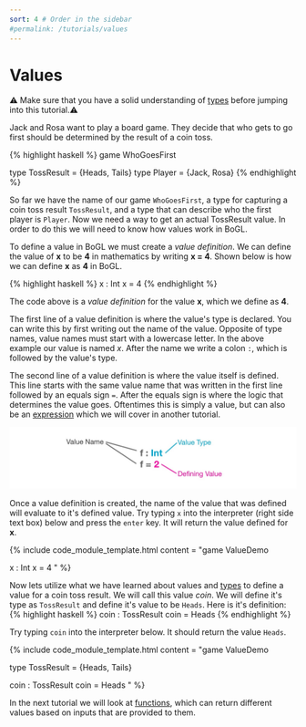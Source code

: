 ```yaml
---
sort: 4 # Order in the sidebar
#permalink: /tutorials/values
---
```


# Values

:warning: Make sure that you have a solid understanding of [types](./types) before jumping into this tutorial.:warning:

Jack and Rosa want to play a board game. They decide that who gets to go first should be determined by the result of a coin toss.

{% highlight haskell %}
game WhoGoesFirst

type TossResult = {Heads, Tails}
type Player = {Jack, Rosa}
{% endhighlight %}

So far we have the name of our game `WhoGoesFirst`, a type for capturing a coin toss result `TossResult`, and a type that can describe who the first player is `Player`. Now we need a way to get an actual TossResult value. In order to do this we will need to know how values work in BoGL.

To define a value in BoGL we must create a *value definition*. We can define the value of **x** to be **4** in mathematics by writing **x = 4**. Shown below is how we can define **x** as **4** in BoGL.

{% highlight haskell %}
x : Int
x = 4
{% endhighlight %}

The code above is a *value definition* for the value **x**, which we define as **4**.

The first line of a value definition is where the value's type is declared. You can write this by first writing out the name of the value. Opposite of type names, value names must start with a lowercase letter. In the above example our value is named _x_. After the name we write a colon `:`, which is followed by the value's type.

The second line of a value definition is where the value itself is defined. This line starts with the same value name that was written in the first line followed by an equals sign `=`. After the equals sign is where the logic that determines the value goes. Oftentimes this is simply a value, but can also be an [expression](./expressions) which we will cover in another tutorial.

![Anatomy of a value definition](../imgs/values-value-definition-anatomy.jpg)

Once a value definition is created, the name of the value that was defined will evaluate to it's defined value. Try typing `x` into the interpreter (right side text box) below and press the `enter` key. It will return the value defined for **x**.

{% include code_module_template.html
content = "game ValueDemo

x : Int
x = 4
"
%}

Now lets utilize what we have learned about values and [types](./types) to define a value for a coin toss result.
We will call this value _coin_. We will define it's type as `TossResult` and define it's value to be `Heads`. Here is it's definition:
{% highlight haskell %}
coin : TossResult
coin = Heads
{% endhighlight %}

Try typing `coin` into the interpreter below. It should return the value `Heads`.

{% include code_module_template.html
content = "game ValueDemo

type TossResult = {Heads, Tails}

coin : TossResult
coin = Heads
"
%}

In the next tutorial we will look at [functions](./functions), which can return different values based on inputs that are provided to them.
